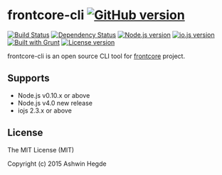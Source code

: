 # frontcore-cli [![GitHub version](http://img.shields.io/badge/version-0.0.7-brightgreen.svg)](https://github.com/hegdeashwin/frontcore-cli/releases)

[![Build Status](https://travis-ci.org/hegdeashwin/frontcore-cli.svg?branch=master)](https://travis-ci.org/hegdeashwin/frontcore-cli)  [![Dependency Status](https://gemnasium.com/hegdeashwin/frontcore-cli.svg)](https://gemnasium.com/hegdeashwin/frontcore-cli)  [![Node.js version](http://img.shields.io/badge/Node.js-%3E%200.10-brightgreen.svg)](https://github.com/hegdeashwin/frontcore-cli/) [![io.js version](http://img.shields.io/badge/io.js-%3E%202.3.4-brightgreen.svg)](https://github.com/hegdeashwin/frontcore-cli/) [![Built with Grunt](http://cdn.gruntjs.com/builtwith.png)](http://gruntjs.com/)  [![License version](http://img.shields.io/badge/License-MIT-red.svg)](https://github.com/hegdeashwin/frontcore-cli#license)

frontcore-cli is an open source CLI tool for [frontcore](https://github.com/hegdeashwin/frontcore) project.

## Supports
* Node.js v0.10.x or above
* Node.js v4.0 new release
* iojs 2.3.x or above

## License

The MIT License (MIT)

Copyright (c) 2015 Ashwin Hegde